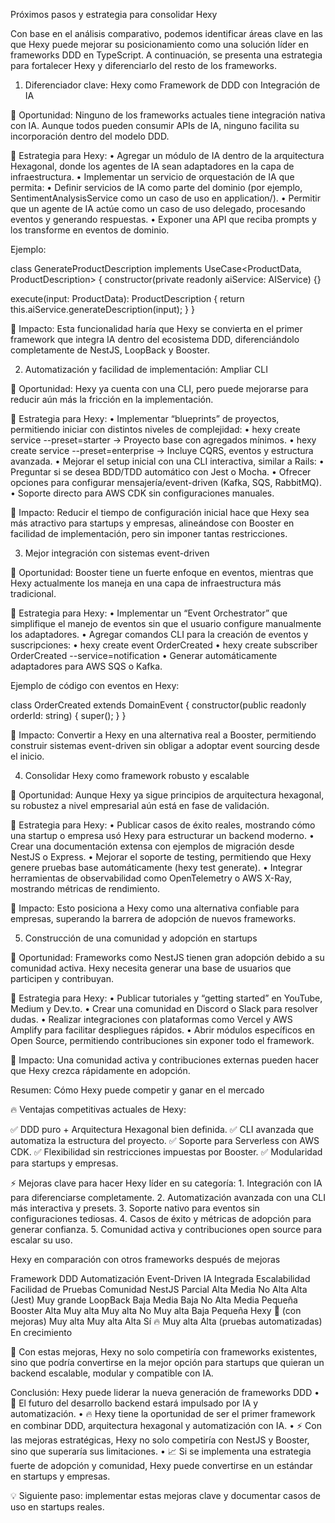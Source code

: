 Próximos pasos y estrategia para consolidar Hexy

Con base en el análisis comparativo, podemos identificar áreas clave en las que Hexy puede mejorar su posicionamiento como una solución líder en frameworks DDD en TypeScript. A continuación, se presenta una estrategia para fortalecer Hexy y diferenciarlo del resto de los frameworks.

1. Diferenciador clave: Hexy como Framework de DDD con Integración de IA

🔴 Oportunidad: Ninguno de los frameworks actuales tiene integración nativa con IA. Aunque todos pueden consumir APIs de IA, ninguno facilita su incorporación dentro del modelo DDD.

🚀 Estrategia para Hexy:
	•	Agregar un módulo de IA dentro de la arquitectura Hexagonal, donde los agentes de IA sean adaptadores en la capa de infraestructura.
	•	Implementar un servicio de orquestación de IA que permita:
	•	Definir servicios de IA como parte del dominio (por ejemplo, SentimentAnalysisService como un caso de uso en application/).
	•	Permitir que un agente de IA actúe como un caso de uso delegado, procesando eventos y generando respuestas.
	•	Exponer una API que reciba prompts y los transforme en eventos de dominio.

Ejemplo:

class GenerateProductDescription implements UseCase<ProductData, ProductDescription> {
  constructor(private readonly aiService: AIService) {}

  execute(input: ProductData): ProductDescription {
    return this.aiService.generateDescription(input);
  }
}

🔴 Impacto: Esta funcionalidad haría que Hexy se convierta en el primer framework que integra IA dentro del ecosistema DDD, diferenciándolo completamente de NestJS, LoopBack y Booster.

2. Automatización y facilidad de implementación: Ampliar CLI

🔴 Oportunidad: Hexy ya cuenta con una CLI, pero puede mejorarse para reducir aún más la fricción en la implementación.

🚀 Estrategia para Hexy:
	•	Implementar “blueprints” de proyectos, permitiendo iniciar con distintos niveles de complejidad:
	•	hexy create service --preset=starter → Proyecto base con agregados mínimos.
	•	hexy create service --preset=enterprise → Incluye CQRS, eventos y estructura avanzada.
	•	Mejorar el setup inicial con una CLI interactiva, similar a Rails:
	•	Preguntar si se desea BDD/TDD automático con Jest o Mocha.
	•	Ofrecer opciones para configurar mensajería/event-driven (Kafka, SQS, RabbitMQ).
	•	Soporte directo para AWS CDK sin configuraciones manuales.

🔴 Impacto: Reducir el tiempo de configuración inicial hace que Hexy sea más atractivo para startups y empresas, alineándose con Booster en facilidad de implementación, pero sin imponer tantas restricciones.

3. Mejor integración con sistemas event-driven

🔴 Oportunidad: Booster tiene un fuerte enfoque en eventos, mientras que Hexy actualmente los maneja en una capa de infraestructura más tradicional.

🚀 Estrategia para Hexy:
	•	Implementar un “Event Orchestrator” que simplifique el manejo de eventos sin que el usuario configure manualmente los adaptadores.
	•	Agregar comandos CLI para la creación de eventos y suscripciones:
	•	hexy create event OrderCreated
	•	hexy create subscriber OrderCreated --service=notification
	•	Generar automáticamente adaptadores para AWS SQS o Kafka.

Ejemplo de código con eventos en Hexy:

class OrderCreated extends DomainEvent {
  constructor(public readonly orderId: string) {
    super();
  }
}

🔴 Impacto: Convertir a Hexy en una alternativa real a Booster, permitiendo construir sistemas event-driven sin obligar a adoptar event sourcing desde el inicio.

4. Consolidar Hexy como framework robusto y escalable

🔴 Oportunidad: Aunque Hexy ya sigue principios de arquitectura hexagonal, su robustez a nivel empresarial aún está en fase de validación.

🚀 Estrategia para Hexy:
	•	Publicar casos de éxito reales, mostrando cómo una startup o empresa usó Hexy para estructurar un backend moderno.
	•	Crear una documentación extensa con ejemplos de migración desde NestJS o Express.
	•	Mejorar el soporte de testing, permitiendo que Hexy genere pruebas base automáticamente (hexy test generate).
	•	Integrar herramientas de observabilidad como OpenTelemetry o AWS X-Ray, mostrando métricas de rendimiento.

🔴 Impacto: Esto posiciona a Hexy como una alternativa confiable para empresas, superando la barrera de adopción de nuevos frameworks.

5. Construcción de una comunidad y adopción en startups

🔴 Oportunidad: Frameworks como NestJS tienen gran adopción debido a su comunidad activa. Hexy necesita generar una base de usuarios que participen y contribuyan.

🚀 Estrategia para Hexy:
	•	Publicar tutoriales y “getting started” en YouTube, Medium y Dev.to.
	•	Crear una comunidad en Discord o Slack para resolver dudas.
	•	Realizar integraciones con plataformas como Vercel y AWS Amplify para facilitar despliegues rápidos.
	•	Abrir módulos específicos en Open Source, permitiendo contribuciones sin exponer todo el framework.

🔴 Impacto: Una comunidad activa y contribuciones externas pueden hacer que Hexy crezca rápidamente en adopción.

Resumen: Cómo Hexy puede competir y ganar en el mercado

🔥 Ventajas competitivas actuales de Hexy:

✅ DDD puro + Arquitectura Hexagonal bien definida.
✅ CLI avanzada que automatiza la estructura del proyecto.
✅ Soporte para Serverless con AWS CDK.
✅ Flexibilidad sin restricciones impuestas por Booster.
✅ Modularidad para startups y empresas.

⚡️ Mejoras clave para hacer Hexy líder en su categoría:
	1.	Integración con IA para diferenciarse completamente.
	2.	Automatización avanzada con una CLI más interactiva y presets.
	3.	Soporte nativo para eventos sin configuraciones tediosas.
	4.	Casos de éxito y métricas de adopción para generar confianza.
	5.	Comunidad activa y contribuciones open source para escalar su uso.

Hexy en comparación con otros frameworks después de mejoras

Framework	DDD	Automatización	Event-Driven	IA Integrada	Escalabilidad	Facilidad de Pruebas	Comunidad
NestJS	Parcial	Alta	Media	No	Alta	Alta (Jest)	Muy grande
LoopBack	Baja	Media	Baja	No	Alta	Media	Pequeña
Booster	Alta	Muy alta	Muy alta	No	Muy alta	Baja	Pequeña
Hexy 🚀 (con mejoras)	Muy alta	Muy alta	Alta	Sí 🔥	Muy alta	Alta (pruebas automatizadas)	En crecimiento

🔴 Con estas mejoras, Hexy no solo competiría con frameworks existentes, sino que podría convertirse en la mejor opción para startups que quieran un backend escalable, modular y compatible con IA.

Conclusión: Hexy puede liderar la nueva generación de frameworks DDD
	•	🚀 El futuro del desarrollo backend estará impulsado por IA y automatización.
	•	🔥 Hexy tiene la oportunidad de ser el primer framework en combinar DDD, arquitectura hexagonal y automatización con IA.
	•	⚡ Con las mejoras estratégicas, Hexy no solo competiría con NestJS y Booster, sino que superaría sus limitaciones.
	•	📈 Si se implementa una estrategia fuerte de adopción y comunidad, Hexy puede convertirse en un estándar en startups y empresas.

💡 Siguiente paso: implementar estas mejoras clave y documentar casos de uso en startups reales.